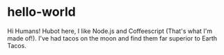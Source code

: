 # hello-world

Hi Humans!
Hubot here, I like Node.js and Coffeescript (That's what I'm made of!).
I've had tacos on the moon and find them far superior to Earth Tacos.
